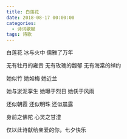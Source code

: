 ```yaml
---
title: 白莲花
date: 2018-08-17 00:00:00
categories:
  - 诗词歌赋
tags: 诗歌
---
```


白莲花
冰与火中
儒雅了万年

无有牡丹的雍贵
无有玫瑰的馥郁
无有海棠的绰约

她似竹
她如梅
她近兰


她与淤泥孪生
她曝于烈日
她仸于风雨

还似朝霞
还似明珠
还似晨露

身前之佛陀
心灵之甘澧

仅以此诗献给亲爱的你，七夕快乐

